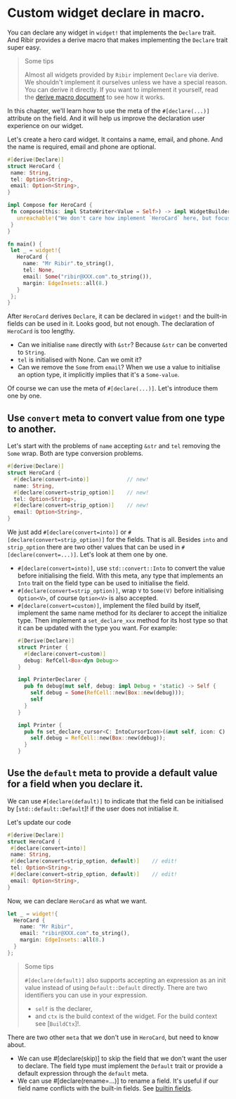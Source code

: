 # Custom widget declare in macro.

You can declare any widget in `widget!` that implements the `Declare` trait. And Ribir provides a derive macro that makes implementing the `Declare` trait super easy.

> Some tips
> 
> Almost all widgets provided by `Ribir` implement `Declare` via derive. We shouldn't implement it ourselves unless we have a special reason. You can derive it directly. If you want to implement it yourself, read the [derive macro document](declare_derive) to see how it works.

In this chapter, we'll learn how to use the meta of the `#[declare(...)]` attribute on the field. And it will help us improve the declaration user experience on our widget.

Let's create a hero card widget. It contains a name, email, and phone. And the name is required, email and phone are optional.

 ```rust
#[derive(Declare)]
struct HeroCard {
  name: String,
  tel: Option<String>,
  email: Option<String>,
}

impl Compose for HeroCard {
  fn compose(this: impl StateWriter<Value = Self>) -> impl WidgetBuilder {
    unreachable!("We don't care how implement `HeroCard` here, but focus on how to use it.")
  }
}

fn main() {
  let _ = widget!{
    HeroCard {
      name: "Mr Ribir".to_string(),
      tel: None,
      email: Some("ribir@XXX.com".to_string()),
      margin: EdgeInsets::all(8.)
    }
  };
}
```
After `HeroCard` derives `Declare`, it can be declared in `widget!` and the built-in fields can be used in it. Looks good, but not enough. The declaration of `HeroCard` is too lengthy.

- Can we initialise `name` directly with `&str`? Because `&str` can be converted to `String`.
- `tel` is initialised with None. Can we omit it?
- Can we remove the `Some` from `email`? When we use a value to initialise an option type, it implicitly implies that it's a `Some-value`.

Of course we can use the meta of `#[declare(...)]`. Let's introduce them one by one.

## Use `convert` meta to convert value from one type to another.

Let's start with the problems of `name` accepting `&str` and `tel` removing the `Some` wrap. Both are type conversion problems.

```rust
#[derive(Declare)]
struct HeroCard {
  #[declare(convert=into)]            // new!
  name: String,
  #[declare(convert=strip_option)]    // new!
  tel: Option<String>,
  #[declare(convert=strip_option)]    // new!
  email: Option<String>,
}
```
We just add `#[declare(convert=into)]` or `#[declare(convert=strip_option)]` for the fields. That is all. Besides `into` and `strip_option` there are two other values that can be used in `#[declare(convert=...)]`. Let's look at them one by one.

- `#[declare(convert=into)]`, use `std::convert::Into` to convert the value before initialising the field. With this meta, any type that implements an `Into` trait on the field type can be used to initialise the field. 
- `#[declare(convert=strip_option)]`, wrap `V` to `Some(V)` before initialising `Option<V>`, of course `Option<V>` is also accepted.
- `#[declare(convert=custom)]`, implement the filed build by itself, implement the same name method for its declarer to accept the initialize type. Then implement a `set_declare_xxx` method for its host type so that it can be updated with the type you want.  For example:
  ```rust
  #[Derive(Declare)]
  struct Printer {
    #[declare(convert=custom)]
    debug: RefCell<Box<dyn Debug>>
  }

  impl PrinterDeclarer {
    pub fn debug(mut self, debug: impl Debug + 'static) -> Self {
      self.debug = Some(RefCell::new(Box::new(debug)));
      self
    }
  }

  impl Printer {
    pub fn set_declare_cursor<C: IntoCursorIcon>(&mut self, icon: C) {
      self.debug = RefCell::new(Box::new(debug));
    }
  }
  ```

## Use the `default` meta to provide a default value for a field when you declare it.

We can use `#[declare(default)]` to indicate that the field can be initialised by [`std::default::Default`]! if the user does not initialise it.

Let's update our code

 ```rust
#[derive(Declare)]
struct HeroCard {
  #[declare(convert=into)]
  name: String,
  #[declare(convert=strip_option, default)]    // edit!
  tel: Option<String>,
  #[declare(convert=strip_option, default)]    // edit!
  email: Option<String>,
}
```

Now, we can declare `HeroCard` as what we want.

```rust
let _ = widget!{
  HeroCard {
    name: "Mr Ribir",
    email: "ribir@XXX.com".to_string(),
    margin: EdgeInsets::all(8.)
  }
};
```

> Some tips
>
> `#[declare(default)]` also supports accepting an expression as an init value instead of using `Default::Default` directly. There are two identifiers you can use in your expression.
> - `self` is the declarer, 
> - and `ctx` is the build context of the widget. For the build context see [`BuildCtx`]!.

There are two other `meta` that we don't use in `HeroCard`, but need to know about.

- We can use #[declare(skip)] to skip the field that we don't want the user to declare. The field type must implement the `Default` trait or provide a default expression through the `default` meta.
- We can use #[declare(rename=...)] to rename a field. It's useful if our field name conflicts with the built-in fields. See [builtin fields].

 [declare_derive]: ./Declare.html
 [builtin fields]: builtin_widget/declare_builtin_fields.md
